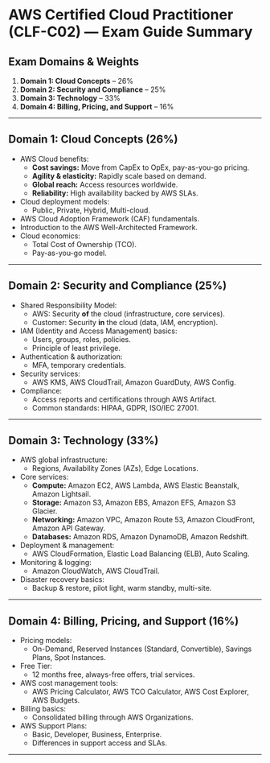 # AWS Certified Cloud Practitioner (CLF-C02) — Exam Guide Summary

## Exam Domains & Weights
1. **Domain 1: Cloud Concepts** – 26%
2. **Domain 2: Security and Compliance** – 25%
3. **Domain 3: Technology** – 33%
4. **Domain 4: Billing, Pricing, and Support** – 16%

---

## Domain 1: Cloud Concepts (26%)

- AWS Cloud benefits:
  - **Cost savings:** Move from CapEx to OpEx, pay-as-you-go pricing.
  - **Agility & elasticity:** Rapidly scale based on demand.
  - **Global reach:** Access resources worldwide.
  - **Reliability:** High availability backed by AWS SLAs.
- Cloud deployment models:
  - Public, Private, Hybrid, Multi-cloud.
- AWS Cloud Adoption Framework (CAF) fundamentals.
- Introduction to the AWS Well-Architected Framework.
- Cloud economics:
  - Total Cost of Ownership (TCO).
  - Pay-as-you-go model.

---

## Domain 2: Security and Compliance (25%)

- Shared Responsibility Model:
  - AWS: Security **of** the cloud (infrastructure, core services).
  - Customer: Security **in** the cloud (data, IAM, encryption).
- IAM (Identity and Access Management) basics:
  - Users, groups, roles, policies.
  - Principle of least privilege.
- Authentication & authorization:
  - MFA, temporary credentials.
- Security services:
  - AWS KMS, AWS CloudTrail, Amazon GuardDuty, AWS Config.
- Compliance:
  - Access reports and certifications through AWS Artifact.
  - Common standards: HIPAA, GDPR, ISO/IEC 27001.

---

## Domain 3: Technology (33%)

- AWS global infrastructure:
  - Regions, Availability Zones (AZs), Edge Locations.
- Core services:
  - **Compute:** Amazon EC2, AWS Lambda, AWS Elastic Beanstalk, Amazon Lightsail.
  - **Storage:** Amazon S3, Amazon EBS, Amazon EFS, Amazon S3 Glacier.
  - **Networking:** Amazon VPC, Amazon Route 53, Amazon CloudFront, Amazon API Gateway.
  - **Databases:** Amazon RDS, Amazon DynamoDB, Amazon Redshift.
- Deployment & management:
  - AWS CloudFormation, Elastic Load Balancing (ELB), Auto Scaling.
- Monitoring & logging:
  - Amazon CloudWatch, AWS CloudTrail.
- Disaster recovery basics:
  - Backup & restore, pilot light, warm standby, multi-site.

---

## Domain 4: Billing, Pricing, and Support (16%)

- Pricing models:
  - On-Demand, Reserved Instances (Standard, Convertible), Savings Plans, Spot Instances.
- Free Tier:
  - 12 months free, always-free offers, trial services.
- AWS cost management tools:
  - AWS Pricing Calculator, AWS TCO Calculator, AWS Cost Explorer, AWS Budgets.
- Billing basics:
  - Consolidated billing through AWS Organizations.
- AWS Support Plans:
  - Basic, Developer, Business, Enterprise.
  - Differences in support access and SLAs.

---